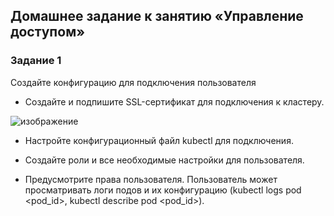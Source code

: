 
## Домашнее задание к занятию «Управление доступом»

### Задание 1
Создайте конфигурацию для подключения пользователя

  - Создайте и подпишите SSL-сертификат для подключения к кластеру.

 ![изображение](https://github.com/user-attachments/assets/67941c73-60cd-4ad4-bd77-4a383913a9ff)


  - Настройте конфигурационный файл kubectl для подключения.

  - Создайте роли и все необходимые настройки для пользователя.
  
  - Предусмотрите права пользователя. Пользователь может просматривать логи подов и их конфигурацию (kubectl logs pod <pod_id>, kubectl describe pod <pod_id>).
    

